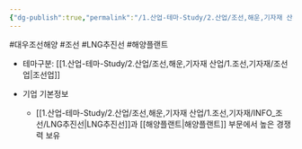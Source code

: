 ```yaml
---
{"dg-publish":true,"permalink":"/1.산업-테마-Study/2.산업/조선,해운,기자재 산업/1.조선,기자재/종목/대우조선해양/","created":"2024-11-20T21:02:29.312+09:00","updated":"2025-06-26T16:58:20.364+09:00"}
---
```


#대우조선해양 #조선 #LNG추진선 #해양플랜트 


- 테마구분: [[1.산업-테마-Study/2.산업/조선,해운,기자재 산업/1.조선,기자재/조선업\|조선업]]

- 기업 기본정보
	- [[1.산업-테마-Study/2.산업/조선,해운,기자재 산업/1.조선,기자재/INFO_조선/LNG추진선\|LNG추진선]]과 [[해양플랜트\|해양플랜트]] 부문에서 높은 경쟁력 보유

